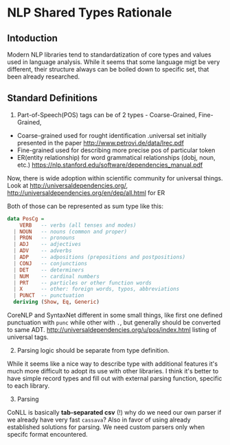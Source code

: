 # NLP Shared Types Rationale

## Intoduction
Modern NLP libraries tend to standardatization of core types and values used in language analysis. While it seems that some language migt be very different, their structure always can be boiled down to specific set, that been already researched.

## Standard Definitions

1) Part-of-Speech(POS) tags can be of 2 types - Coarse-Grained, Fine-Grained, 
- Coarse-grained used for rought identification .universal set initially presented in the paper http://www.petrovi.de/data/lrec.pdf
- Fine-grained used for describing more precise pos of particular token
- ER(entity relationship) for word grammatical relationships (dobj, noun, etc.) https://nlp.stanford.edu/software/dependencies_manual.pdf

Now, there is wide adoption within scientific community for universal things. Look at http://universaldependencies.org/, http://universaldependencies.org/en/dep/all.html for ER

Both of those can be represented as sum type like this:

```haskell
data PosCg =
    VERB   -- verbs (all tenses and modes)
  | NOUN   -- nouns (common and proper)
  | PRON   -- pronouns 
  | ADJ    -- adjectives
  | ADV    -- adverbs
  | ADP    -- adpositions (prepositions and postpositions)
  | CONJ   -- conjunctions
  | DET    -- determiners
  | NUM    -- cardinal numbers
  | PRT    -- particles or other function words
  | X      -- other: foreign words, typos, abbreviations
  | PUNCT  -- punctuation
  deriving (Show, Eq, Generic)
```

CoreNLP and SyntaxNet different in some small things, like first one defined punctuation with `punc` while other with `.`, but generally should be converted to same ADT. http://universaldependencies.org/u/pos/index.html listing of universal tags.

2) Parsing logic should be separate from type definition.

While it seems like a nice way to describe type with additional features it's much more difficult to adopt its use with other libraries. I think it's better to have simple record types and fill out with external parsing function, specific to each library. 

3) Parsing 

CoNLL is basically **tab-separated csv** (!) why do we need our own parser if we already have very fast `cassava`? Also in favor of using already established solutions for parsing. We need custom parsers only when specifc format encountered.
